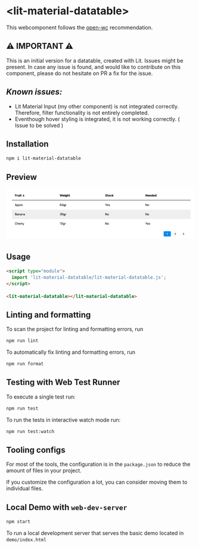 # \<lit-material-datatable>

This webcomponent follows the [open-wc](https://github.com/open-wc/open-wc) recommendation.

## ⚠️ IMPORTANT ⚠️

This is an initial version for a datatable, created with Lit. Issues might be present. In case any issue is found, and would like to contribute on this component, please do not hesitate on PR a fix for the issue. 

## _Known issues:_

* Lit Material Input (my other component) is not integrated correctly. Therefore, filter functionality is not entirely completed. 
* Eventhough hover styling is integrated, it is not working correctly. ( Issue to be solved )



## Installation

```bash
npm i lit-material-datatable
```

## Preview

![alt text](https://github.com/Braggiouy/lit-material-datatable/blob/main/demo/screenshot.png?raw=true)



## Usage

```html
<script type="module">
  import 'lit-material-datatable/lit-material-datatable.js';
</script>

<lit-material-datatable></lit-material-datatable>
```

## Linting and formatting

To scan the project for linting and formatting errors, run

```bash
npm run lint
```

To automatically fix linting and formatting errors, run

```bash
npm run format
```

## Testing with Web Test Runner

To execute a single test run:

```bash
npm run test
```

To run the tests in interactive watch mode run:

```bash
npm run test:watch
```


## Tooling configs

For most of the tools, the configuration is in the `package.json` to reduce the amount of files in your project.

If you customize the configuration a lot, you can consider moving them to individual files.

## Local Demo with `web-dev-server`

```bash
npm start
```

To run a local development server that serves the basic demo located in `demo/index.html`
